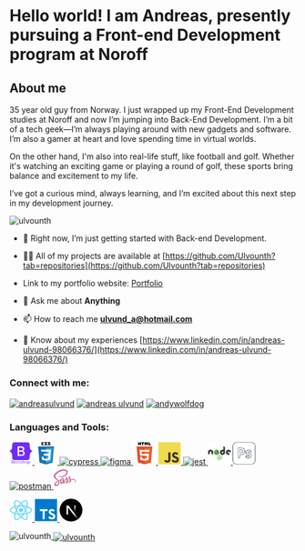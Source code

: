 # Hello world! I am Andreas, presently pursuing a Front-end Development program at Noroff

## About me
35 year old guy from Norway. I just wrapped up my Front-End Development studies at Noroff and now I’m jumping into Back-End Development. I’m a bit of a tech geek—I’m always playing around with new gadgets and software. I’m also a gamer at heart and love spending time in virtual worlds.

On the other hand, I'm also into real-life stuff, like football and golf. Whether it's watching an exciting game or playing a round of golf, these sports bring balance and excitement to my life.

I’ve got a curious mind, always learning, and I’m excited about this next step in my development journey.

<p align="left"> <img src="https://komarev.com/ghpvc/?username=ulvounth&label=Profile%20views&color=0e75b6&style=flat" alt="ulvounth" /> </p>

- 🔭 Right now, I’m just getting started with Back-end Development.

- 👨‍💻 All of my projects are available at [https://github.com/Ulvounth?tab=repositories](https://github.com/Ulvounth?tab=repositories)

- Link to my portfolio website: [Portfolio](https://andreasulvund.netlify.app/)

- 💬 Ask me about **Anything**

- 📫 How to reach me **ulvund_a@hotmail.com**

- 📄 Know about my experiences [https://www.linkedin.com/in/andreas-ulvund-98066376/](https://www.linkedin.com/in/andreas-ulvund-98066376/)

<h3 align="left">Connect with me:</h3>
<p align="left">
<a href="https://twitter.com/andreasulvund" target="blank"><img align="center" src="https://raw.githubusercontent.com/rahuldkjain/github-profile-readme-generator/master/src/images/icons/Social/twitter.svg" alt="andreasulvund" height="30" width="40" /></a>
<a href="https://linkedin.com/in/andreas ulvund" target="blank"><img align="center" src="https://raw.githubusercontent.com/rahuldkjain/github-profile-readme-generator/master/src/images/icons/Social/linked-in-alt.svg" alt="andreas ulvund" height="30" width="40" /></a>
<a href="https://fb.com/andywolfdog" target="blank"><img align="center" src="https://raw.githubusercontent.com/rahuldkjain/github-profile-readme-generator/master/src/images/icons/Social/facebook.svg" alt="andywolfdog" height="30" width="40" /></a>
</p>

<h3 align="left">Languages and Tools:</h3>
<p align="left"> <a href="https://getbootstrap.com" target="_blank" rel="noreferrer"> <img src="https://raw.githubusercontent.com/devicons/devicon/master/icons/bootstrap/bootstrap-plain-wordmark.svg" alt="bootstrap" width="40" height="40"/> </a> <a href="https://www.w3schools.com/css/" target="_blank" rel="noreferrer"> <img src="https://raw.githubusercontent.com/devicons/devicon/master/icons/css3/css3-original-wordmark.svg" alt="css3" width="40" height="40"/> </a> <a href="https://www.cypress.io" target="_blank" rel="noreferrer"> <img src="https://raw.githubusercontent.com/simple-icons/simple-icons/6e46ec1fc23b60c8fd0d2f2ff46db82e16dbd75f/icons/cypress.svg" alt="cypress" width="40" height="40"/> </a> <a href="https://www.figma.com/" target="_blank" rel="noreferrer"> <img src="https://www.vectorlogo.zone/logos/figma/figma-icon.svg" alt="figma" width="40" height="40"/> </a> <a href="https://www.w3.org/html/" target="_blank" rel="noreferrer"> <img src="https://raw.githubusercontent.com/devicons/devicon/master/icons/html5/html5-original-wordmark.svg" alt="html5" width="40" height="40"/> </a> <a href="https://developer.mozilla.org/en-US/docs/Web/JavaScript" target="_blank" rel="noreferrer"> <img src="https://raw.githubusercontent.com/devicons/devicon/master/icons/javascript/javascript-original.svg" alt="javascript" width="40" height="40"/> </a> <a href="https://jestjs.io" target="_blank" rel="noreferrer"> <img src="https://www.vectorlogo.zone/logos/jestjsio/jestjsio-icon.svg" alt="jest" width="40" height="40"/> </a> <a href="https://nodejs.org" target="_blank" rel="noreferrer"> <img src="https://raw.githubusercontent.com/devicons/devicon/master/icons/nodejs/nodejs-original-wordmark.svg" alt="nodejs" width="40" height="40"/> </a> <a href="https://www.photoshop.com/en" target="_blank" rel="noreferrer"> <img src="https://raw.githubusercontent.com/devicons/devicon/master/icons/photoshop/photoshop-line.svg" alt="photoshop" width="40" height="40"/> </a> <a href="https://postman.com" target="_blank" rel="noreferrer"> <img src="https://www.vectorlogo.zone/logos/getpostman/getpostman-icon.svg" alt="postman" width="40" height="40"/> </a> <a href="https://sass-lang.com" target="_blank" rel="noreferrer"> <img src="https://raw.githubusercontent.com/devicons/devicon/master/icons/sass/sass-original.svg" alt="sass" width="40" height="40"/> </a> </a> </a> </p> <a href="https://react.dev/" target="_blank" rel="noreferrer"> <img src="https://raw.githubusercontent.com/devicons/devicon/master/icons/react/react-original.svg" alt="react" width="40" height="40"/> <a href="https://www.typescriptlang.org/" target="_blank" rel="noreferrer"> <img src="https://github.com/devicons/devicon/blob/master/icons/typescript/typescript-original.svg" alt="typescript" width="40" height="40"/> <a href="https://nextjs.org/" target="_blank" rel="noreferrer"> <img src="https://github.com/devicons/devicon/blob/master/icons/nextjs/nextjs-original.svg" alt="nextjs" width="40" height="40"/>


<p><img align="left" src="https://github-readme-stats.vercel.app/api/top-langs?username=ulvounth&show_icons=true&locale=en&layout=compact" alt="ulvounth" /></p>

<p>&nbsp;<img align="center" src="https://github-readme-stats.vercel.app/api?username=ulvounth&show_icons=true&locale=en" alt="ulvounth" /></p>
